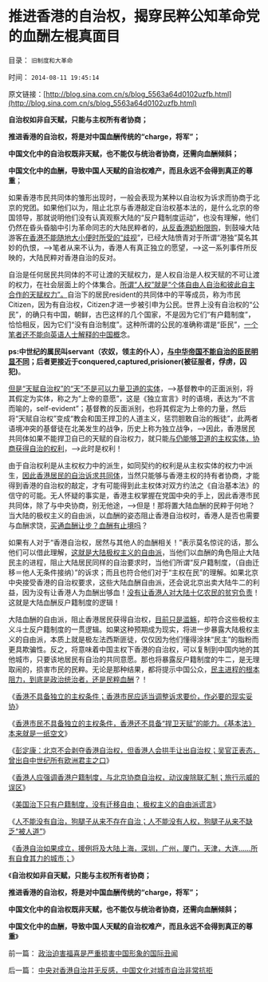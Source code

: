 # 推进香港的自治权，揭穿民粹公知革命党的血酬左棍真面目

目录： `旧制度和大革命` 

时间： `2014-08-11 19:45:14` 

原文链接：[http://blog.sina.com.cn/s/blog_5563a64d0102uzfb.html](http://blog.sina.com.cn/s/blog_5563a64d0102uzfb.html)

**自治权如非自天赋，只能与主权所有者协商；**

**推进香港的自治权，将是对中国血酬传统的“charge，将军”；**

**中国文化中的自治权既非天赋，也不能仅与统治者协商，还需向血酬倾斜；**

**中国文化中的血酬，导致中国人天赋的自治权难产，而且永远不会得到真正的尊重**；

如果香港市民共同体的雏形出现时，一般会表现为某种以自治权为诉求而协商于北京的党团。如果他们以为，阻止北京与香港敲定自治权基本法的，是什么北京的帝国领导，那就说明他们没有认真观察大陆的“反户籍制度运动”，也没有理解，他们仍然在昏头昏脑中引为革命同志的大陆民粹者的，[从反香港奶粉限购](../../../2013/2/18/薛兆丰先生的法家暴政，胡释之先生“自治即民粹”.md)，到鼓噪大陆游客[在香港不能随地大小便时所受的“歧视](../../../2014/5/12/香港“随地大小便起哄案”是大陆公知的集体丑闻；.md)”，已经大陆愤青对于所谓“港独”莫名其妙的仇恨，——>笔者从来不认为，香港人有真正独立的愿望，——>这一系列事件所反映的，大陆民粹对香港自治的反对。

自治是任何居民共同体的不可让渡的天赋权力，是人权自治是人权天赋的不可让渡的权力，在社会层面上的个体集合。[所谓“人权”就是“个体自由人自治和彼此自主合作的天赋权力”。](../../../2013/9/12/绝对的权力，不允许有人为的限制.md)自治下的居民resident的共同体中的平等成员，称为市民Citizen，因为有自治权，Citizen才进一步被引申为公民。世界上没有自治权的“公民”，的确只有中国，朝鲜，古巴这样的几个国家，不是因为它们“有户籍制度”，恰恰相反，因为它们“没有自治制度”。这种所谓的公民的准确称谓是“臣民”，[一个笔者还不能向英语人士解释的中国概](../../../2014/8/8/美国治下只有户籍制度，没有迁移自由.md)念。

**ps:中世纪的属民叫servant（农奴，领主的仆人），[与中华帝国不能自治的臣民明显不同](../../../2012/9/20/没有城市自治权的Citizen仅指臣民.md)；后者更接近于conquered,captured,prisioner(被征服者，俘虏，囚犯)**。

[但是“天赋自治权”的“天”不是可以力量卫道的实体](../../../2014/8/5/“天赋权力”的科学含义是“无限制争取”，“天”不是主权实体；.md)，——>基督教中的正面派别，将其假定为实体，称之为“上帝的意愿”，这是《独立宣言》时的语境，表达为“不言而喻的，self-evident”；基督教的反面派别，也将其假定为上帝的力量，然后将“天赋自治权”变成“教会和国王捍卫的人道主义，惩罚胆敢自治的叛徒”，此两者语境冲突的基督徒在北美发生的战争，历史上称为独立战争，——>因此，香港居民共同体如果不能捍卫自已的天赋的自治权力，就只能[与仍能够卫道的主权实体，协商获得自治的权利](../../../2014/7/20/香港不具备独立的主权条件.md)，——>此时是权利！

由于自治权利是从主权权力中的派生，如同契约的权利是从主权实体的权力中派生，[因此香港居民的自治诉求共同体](../../../2014/8/7/香港人应强调户籍制度，协商自治权，动议废除联汇制；.md)，当然只能够与香港主权的持有者协商，才能得到香港的自治权的敲定，才有可能得到此主权体对双方约法之《自治基本法》的信守的可能。无人怀疑的事实是，香港主权掌握在党国中央的手上，因此香港市民共同体，除了与中央协商，别无他途，——>但是！那将置大陆血酬的民粹于何地？当大陆的极权主义的自由派，以血酬的姿态阻止香港自治权时，香港人是否也需要与血酬求饶，[买通血酬让步？血酬有止境吗](../../../2013/6/20/民粹信仰“低人权＝中央集权”，“能哭的暴民有奶吃”.md)？

如果有人对于“香港自治权，居然与其他人的血酬相关！”表示莫名惊诧的话，那么他们可以借此理解，[这就是大陆极权主义的自由派](../../../2014/8/8/反户籍制度，欺骗农民，掠夺市民的政治运动；.md)，当他们以血酬的角色阻止大陆民主的进程，阻止大陆居民同样的自治要求时，当他们所谓“反户籍制度，（自由迁移＝他人无条件接纳）”的诉求；而且也符合他们对于“主权在民”的理解。如果北京中央接受香港的自治权要求，这些大陆血酬自由派，还会说北京出卖大陆牛二的利益，因为没有让香港人为血酬出够血！[没有让香港人对大陆十亿农民的贫穷负责](../../../2009/10/26/允许一些地区先富起来.md)！这就是大陆血酬反户籍制度的逻辑！

大陆血酬的自由派，阻止香港居民获得自治权，[目前只是滥觞](../../../2014/8/7/香港人应强调户籍制度，协商自治权，动议废除联汇制；.md)，却符合这些极权主义斗士反户籍制度的一贯逻辑。如果这种预期成为现实，将进一步暴露大陆极权主义的自由派，本质上就是极左法西斯匪徒，仅仅因为他们懂得涂抹“民主”的脂粉而更具欺骗性。反之，将意味着中国主权下香港的自治权，可以复制到中国内地的其他城市，只要该地居民有自治的共同意愿。那也将暴露反户籍制度的牛二，是无理取闹的，损害市民的民粹。无论是那种结果，都将提示中国公众，[民主进程的根本阻力，到底是政治统治者，还是民粹血酬](../../../2013/2/23/民粹公知是中国民主进程的最大阻力.md)？！

《[香港不具备独立的主权条件；香港市民应适当调整诉求要价，作必要的现实妥协](../../../2014/7/20/香港不具备独立的主权条件.md)》

《[香港市民不具备独立的主权条件，香港还不具备“捍卫天赋”的能力。《基本法》本来就是一纸空文](../../../2014/8/5/“天赋权力”的科学含义是“无限制争取”，“天”不是主权实体；.md)》

《[彭定康：北京不会剥夺香港自治权，但香港人会拱手让出自治权；吴官正表态，曾出自中世纪所有欧洲君主之口](../../../2014/8/6/没有享受过自由的香港人，也不知道自由，和自由的可贵；.md)》

《[香港人应强调香港户籍制度，与北京协商自治权，动议废除联汇制；旅行示威的误区](../../../2014/8/7/香港人应强调户籍制度，协商自治权，动议废除联汇制；.md)》

《[美国治下只有户籍制度，没有迁移自由；
极权主义的自由派谎言](../../../2014/8/8/美国治下只有户籍制度，没有迁移自由.md)》

《[人不能没有自治，狗腿子从来不存在自治；人不能没有人权，狗腿子从来不缺乏“被人道”](../../../2014/8/9/香港自治权，最大的阻力是北京中央，香港自已，还是民粹血酬？.md)》

《[香港自治如果成立，援例将及大陆上海，深圳，广州，厦门，天津，大连……所有自食其力的城市；](../../../2014/8/10/中央对香港自治并无反感，中国文化对城市自治非常抗拒.md)》

《**自治权如非自天赋，只能与主权所有者协商；**

**推进香港的自治权，将是对中国血酬传统的“charge，将军”；**

**中国文化中的自治权既非天赋，也不能仅与统治者协商，还需向血酬倾斜；**

**中国文化中的血酬，导致中国人天赋的自治权难产，而且永远不会得到真正的尊重**》

前一篇： [政治迫害福喜是严重损害中国形象的国际丑闻](../../../2014/8/11/政治迫害福喜是严重损害中国形象的国际丑闻.md)

后一篇： [中央对香港自治并无反感，中国文化对城市自治非常抗拒](../../../2014/8/10/中央对香港自治并无反感，中国文化对城市自治非常抗拒.md)


